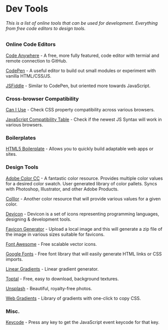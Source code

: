 # Dev Tools
###### This is a list of online tools that can be used for development. Everything from free code editors to design tools. 

### Online Code Editors
[Code Anywhere](https://codeanywhere.com/) - A free, more fully featured, code editor with termial and remote connection to GitHub.

[CodePen](https://codepen.io/) - A useful editor to build out small modules or experiment with vanilla HTML/CSS/JS. 

[JSFiddle](https://jsfiddle.net/) - Similar to CodePen, but oriented more towards JavaScript.

### Cross-browser Compatibility 
[Can I Use](https://caniuse.com/) - Check CSS property compatibility across various browsers. 

[JavaScript Compatibility Table](http://kangax.github.io/compat-table/es6/) - Check if the newest JS Syntax will work in various browsers. 

### Boilerplates
[HTML5 Boilerplate](https://html5boilerplate.com/) - Allows you to quickly build adaptable web apps or sites. 

### Design Tools
[Adobe Color CC](https://color.adobe.com/create/color-wheel/) - A fantastic color resource. Provides multiple color values for a desired color swatch. User generated library of color pallets. Syncs with Photoshop, Illustrator, and other Adobe Products.

[Colllor](http://colllor.com/) - Another color resource that will provide various values for a given color. 

[Devicon](http://konpa.github.io/devicon/) - Devicon is a set of icons representing programming languages, designing & development tools.

[Favicon Generator](https://www.favicon-generator.org/) - Upload a local image and this will generate a zip file of the image in various sizes suitable for favicons. 

[Font Awesome](http://fontawesome.io/) - Free scalable vector icons. 

[Google Fonts](https://fonts.google.com/) - Free font library that will easily generate HTML links or CSS imports.

[Linear Gradients](http://westciv.com/tools/gradients/) - Linear gradient generator.

[Toptal](https://www.toptal.com/) - Free, easy to download, background textures. 

[Unsplash](https://unsplash.com/) - Beautiful, royalty-free photos. 

[Web Gradients](https://webgradients.com/) - Library of gradients with one-click to copy CSS.

### Misc.
[Keycode](http://keycode.info/) - Press any key to get the JavaScript event keycode for that key. 
